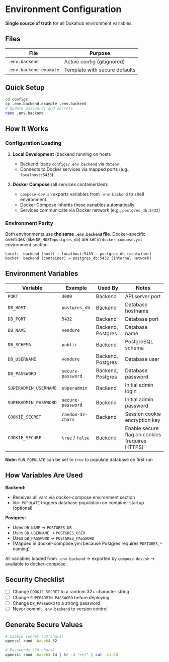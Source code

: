 # Environment Configuration

**Single source of truth** for all Dukahub environment variables.

## Files

| File                   | Purpose                       |
| ---------------------- | ----------------------------- |
| `.env.backend`         | Active config (gitignored)    |
| `.env.backend.example` | Template with secure defaults |

## Quick Setup

```bash
cd configs
cp .env.backend.example .env.backend
# Update passwords and secrets
nano .env.backend
```

## How It Works

### Configuration Loading

1. **Local Development** (backend running on host):

   - Backend loads `configs/.env.backend` via `dotenv`
   - Connects to Docker services via mapped ports (e.g., `localhost:5433`)

2. **Docker Compose** (all services containerized):
   - `compose-dev.sh` exports variables from `.env.backend` to shell environment
   - Docker Compose inherits these variables automatically
   - Services communicate via Docker network (e.g., `postgres_db:5432`)

### Environment Parity

Both environments use **the same `.env.backend` file**. Docker-specific overrides (like `DB_HOST=postgres_db`) are set in `docker-compose.yml` environment section.

```
Local:  backend (host) → localhost:5433 → postgres_db (container)
Docker: backend (container) → postgres_db:5432 (internal network)
```

## Environment Variables

| Variable              | Example           | Used By           | Notes                                          |
| --------------------- | ----------------- | ----------------- | ---------------------------------------------- |
| `PORT`                | `3000`            | Backend           | API server port                                |
| `DB_HOST`             | `postgres_db`     | Backend           | Database hostname                              |
| `DB_PORT`             | `5432`            | Backend           | Database port                                  |
| `DB_NAME`             | `vendure`         | Backend, Postgres | Database name                                  |
| `DB_SCHEMA`           | `public`          | Backend           | PostgreSQL schema                              |
| `DB_USERNAME`         | `vendure`         | Backend, Postgres | Database user                                  |
| `DB_PASSWORD`         | `secure-password` | Backend, Postgres | Database password                              |
| `SUPERADMIN_USERNAME` | `superadmin`      | Backend           | Initial admin login                            |
| `SUPERADMIN_PASSWORD` | `secure-password` | Backend           | Initial admin password                         |
| `COOKIE_SECRET`       | `random-32-chars` | Backend           | Session cookie encryption key                  |
| `COOKIE_SECURE`       | `true` / `false`  | Backend           | Enable secure flag on cookies (requires HTTPS) |

**Note:** `RUN_POPULATE` can be set to `true` to populate database on first run

## How Variables Are Used

**Backend:**

- Receives all vars via docker-compose environment section
- `RUN_POPULATE` triggers database population on container startup (optional)

**Postgres:**

- Uses `DB_NAME` → `POSTGRES_DB`
- Uses `DB_USERNAME` → `POSTGRES_USER`
- Uses `DB_PASSWORD` → `POSTGRES_PASSWORD`
- (Mapped in docker-compose.yml because Postgres requires `POSTGRES_*` naming)

All variables loaded from `.env.backend` → exported by `compose-dev.sh` → available to docker-compose.

## Security Checklist

- [ ] Change `COOKIE_SECRET` to a random 32+ character string
- [ ] Change `SUPERADMIN_PASSWORD` before deploying
- [ ] Change `DB_PASSWORD` to a strong password
- [ ] Never commit `.env.backend` to version control

## Generate Secure Values

```bash
# Cookie secret (32 chars)
openssl rand -base64 32

# Passwords (20 chars)
openssl rand -base64 24 | tr -d "=+/" | cut -c1-20

```
